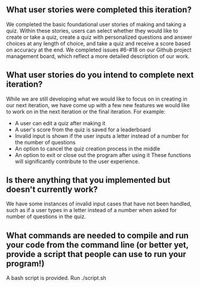 ## What user stories were completed this iteration?
We completed the basic foundational user stories of making and taking a quiz.
Within these stories, users can select whether they would like to create or take a quiz,
create a quiz with personalized questions and answer choices at any length of choice, and take a quiz and receive a score based on accuracy at the end.
We completed issues #6-#18 on our Github project management board, which reflect a more detailed description of our work.

## What user stories do you intend to complete next iteration?
While we are still developing what we would like to focus on in creating in our next iteration, we have come up with a few new features we would like to
work on in the next iteration or the final iteration.
For example:
- A user can edit a quiz after making it
- A user's score from the quiz is saved for a leaderboard
- Invalid input is shown if the user inputs a letter instead of a number for the number of questions
- An option to cancel the quiz creation process in the middle
- An option to exit or close out the program after using it
These functions will significantly contribute to the user experience.

## Is there anything that you implemented but doesn't currently work?
We have some instances of invalid input cases that have not been handled, such as if a user types in a letter instead of a number when asked for
number of questions in the quiz.

## What commands are needed to compile and run your code from the command line (or better yet, provide a script that people can use to run your program!)
A bash script is provided. Run ./script.sh
